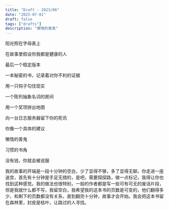 ```yaml
---
title: "Draft - 2023/06"
date: "2023-07-01"
draft: false
tags: ["drafts"]
description: "懒惰的善鬼"
---
```


阳光照在字母表上

在故事里假设你我都是健康的人

最后一个稳定版本

一本秘密的书，记录着对你不利的证据

用一只钩子勾住现实

一个陈列抽象名词的房间

用一个奖项拼出地图

向一台日志服务器留下你的死讯

你像一个具体的建议

懒惰的善鬼

习惯的书角

没有钱，你就会被说服

我的故事的开端是一段十分钟的空白，少了显得不够，多了显得无聊。你走进一座迷宫，首先有十分钟是手足无措的，是吧，需要探探路，做一点标记，我得让你也找到这种感觉。我的做法也很特别，一般的作者都是写一些可有可无的废话片段，但是我就什么都不写，我留空白，我希望我的这本书的页数是可变的，他们翻得多少，和剩下的页数都没有关系，直到翻完十分钟，故事才会开始。我会把这本书留在森林里，封皮是枯叶，让路过的人寻找。
